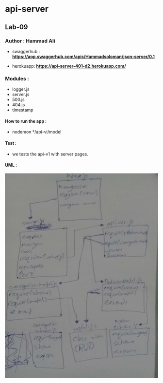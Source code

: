 # api-server
## Lab-09

### Author : Hammad Ali

* swaggerhub :
**https://app.swaggerhub.com/apis/Hammadsoloman/json-server/0.1**

* herokuapp:
**https://api-server-401-d2.herokuapp.com/**

### Modules :
* logger.js
* server.js
* 500.js
* 404.js
* timestamp

#### How to run the app : 
* nodemon
*/api-vi/model

#### Test :
* we tests the api-v1 with server pages.

#### UML :
![image](./assest/whiteboard-lab09.jpg)


